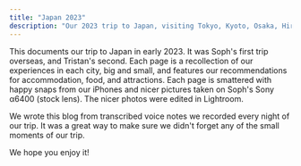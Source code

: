 ```yaml
---
title: "Japan 2023"
description: "Our 2023 trip to Japan, visiting Tokyo, Kyoto, Osaka, Hiroshima, and more."
---
```

This documents our trip to Japan in early 2023. It was Soph's first trip overseas, and Tristan's second. Each page is a recollection of our experiences in each city, big and small, and features our recommendations for accommodation, food, and attractions. Each page is smattered with happy snaps from our iPhones and nicer pictures taken on Soph's Sony α6400 (stock lens). The nicer photos were edited in Lightroom.

We wrote this blog from transcribed voice notes we recorded every night of our trip. It was a great way to make sure we didn't forget any of the small moments of our trip.

We hope you enjoy it!